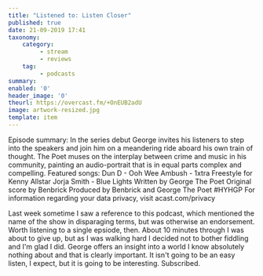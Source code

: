 ```yaml
---
title: "Listened to: Listen Closer"
published: true
date: 21-09-2019 17:41
taxonomy:
    category:
         - stream
         - reviews
    tag:
         - podcasts
summary:
enabled: '0'
header_image: '0'
theurl: https://overcast.fm/+OnEUB2adU
image: artwork-resized.jpg
template: item
---
```

 
Episode summary: In the series debut George invites his listeners to step into the speakers and join him on a meandering ride aboard his own train of thought. The Poet muses on the interplay between crime and music in his community, painting an audio-portrait that is in equal parts complex and compelling. Featured songs: Dun D - Ooh Wee Ambush - 1xtra Freestyle for Kenny Allstar Jorja Smith - Blue Lights Written by George The Poet Original score by Benbrick Produced by Benbrick and George The Poet #HYHGP For information regarding your data privacy, visit acast.com/privacy

Last week sometime I saw a reference to this podcast, which mentioned the name of the show in disparaging terms, but was otherwise an endorsement. Worth listening to a single epsiode, then. About 10 minutes through I was about to give up, but as I was walking hard I decided not to bother fiddling and I'm glad I did. George offers an insight into a world I know absolutely nothing about and that is clearly important. It isn't going to be an easy listen, I expect, but it is going to be interesting. Subscribed.